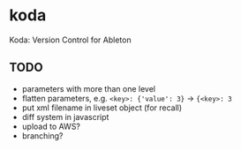 koda
====

Koda: Version Control for Ableton

## TODO
- parameters with more than one level
- flatten parameters, e.g. `<key>: {'value': 3}` -> `{<key>: 3`
- put xml filename in liveset object (for recall)
- diff system in javascript
- upload to AWS?
- branching?
